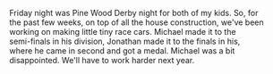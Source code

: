 <html><body><p>Friday night was Pine Wood Derby night for both of my kids. So, for<br>the past few weeks, on top of all the house construction, we've been<br>working on making little tiny race cars. Michael made it to the<br>semi-finals in his division, Jonathan made it to the finals in his,<br>where he came in second and got a medal. Michael was a bit<br>disappointed. We'll have to work harder next year.<br></p></body></html>